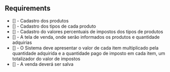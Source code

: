 ## Requirements

- [] - Cadastro dos produtos
- [] - Cadastro dos tipos de cada produto
- [] - Cadastro do valores percentuais de impostos dos tipos de produtos
- [] - A tela de venda, onde serão informados os produtos e quantidade adquirias
- [] - O Sistema deve apresentar o valor de cada item multiplicado pela quantidade adquirida e a quantidade
       pago de imposto em cada item, um totalizador do valor de impostos
- [] - A venda deverá ser salva